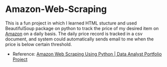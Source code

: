 # Amazon-Web-Scraping
This is a fun project in which I learned HTML stucture and used BeautifulSoup package on python to track the price of my desired item on [Amazon](https://www.amazon.com/) on a daily basis.
The daily price record is tracked in a csv document, and system could automatically sends email to me when the price is below certain threshold.

- Reference: [Amazon Web Scraping Using Python | Data Analyst Portfolio Project](https://www.youtube.com/watch?v=HiOtQMcI5wg)
